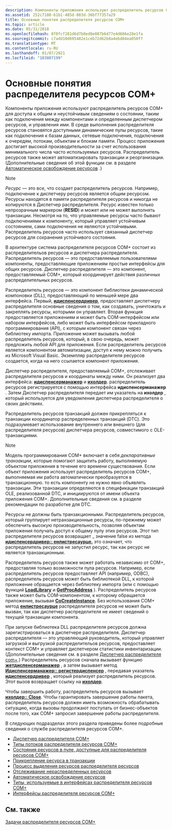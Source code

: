```yaml
---
description: Компоненты приложения используют распределитель ресурсов COM+ для доступа к общим и неустойчивым сведениям о состоянии, таким как подключения между компонентами и определенным диспетчером ресурсов, и управления ими.
ms.assetid: 252c7180-61b1-485d-883d-36bf77357a29
title: Основные понятия распределителя ресурсов COM+
ms.topic: article
ms.date: 05/31/2018
ms.openlocfilehash: 8f0fcf281d6d7b8ed0e087b6d77e4d686e28e1fa
ms.sourcegitcommit: c7add10d695482e1ceb72d62b8a4ebd84ea050f7
ms.translationtype: MT
ms.contentlocale: ru-RU
ms.lasthandoff: 01/07/2021
ms.locfileid: "103807199"
---
```

# <a name="com-resource-dispenser-concepts"></a>Основные понятия распределителя ресурсов COM+

Компоненты приложения используют распределитель ресурсов COM+ для доступа к общим и неустойчивым сведениям о состоянии, таким как подключения между компонентами и определенным диспетчером ресурсов, и управления ими. В среде выполнения распределителя ресурсов становятся доступными динамические пулы ресурсов, такие как подключения к базам данных, сетевые подключения, подключения к очередям, потокам, объектам и блокам памяти. Процесс приложения достигает высокой производительности за счет использования минимального числа часто используемых ресурсов. Распределитель ресурсов также может автоматизировать транзакции и реорганизации. (Дополнительные сведения об этой функции см. в разделе [Автоматическое освобождение ресурсов](automatic-resource-reclamation.md) .)

> [!Note]  
> *Ресурс* — это все, что создает распределитель ресурсов. Например, подключение к диспетчеру ресурсов является общим ресурсом. Ресурсы находятся в памяти распределителя ресурсов и никогда не копируются в Диспетчер распределителя. Ресурс известен только непрозрачным маркером (**RESID**) и может или не может выполнять транзакции. Несмотря на то, что управляемые ресурсы часто бывают подключениями к компоненту, который управляет устойчивым состоянием, сами подключения не являются устойчивыми. Распределитель ресурсов часто использует связанный диспетчер ресурсов для сохранения устойчивого состояния.

 

В архитектуре система распределителя ресурсов COM+ состоит из распределительов ресурсов и диспетчера распределителя. Распределитель ресурсов — это предоставляемые пользователями компоненты, предоставляющие приложениям простые интерфейсы для общих ресурсов. Диспетчер распределителя — это компонент, предоставляемый COM+, который координирует действия различных распределительных ресурсов.

Распределитель ресурсов — это компонент библиотеки динамической компоновки (DLL), предоставляющий по меньшей мере два интерфейса. Первый, [**идиспенсердривер**](/windows/desktop/api/ComSvcs/nn-comsvcs-idispenserdriver), предоставляет диспетчеру распределителя основные сведения о том, как создавать, уничтожать и закреплять ресурсы, которыми он управляет. Вторая функция предоставляется приложениям и может быть COM-интерфейсом или набором интерфейсов, либо может быть интерфейсом прикладного программирования (API), с которым компонент связан через библиотеку импорта. Приложение может вызывать любой распределитель ресурсов, который, в свою очередь, может предложить любой API для приложения. Если распределитель ресурсов является компонентом автоматизации, доступ к нему можно получить из Microsoft Visual Basic. Экземпляр распределителя ресурсов создается, когда на него ссылается компонент приложения.

Диспетчер распределителя, предоставляемый COM+, отслеживает распределителя ресурсов и координаты между ними. Он реализует два интерфейса: [**идиспенсерманажер**](/windows/desktop/api/ComSvcs/nn-comsvcs-idispensermanager) и [**ихолдер**](/windows/desktop/api/ComSvcs/nn-comsvcs-iholder). распределитель ресурсов регистрируется с помощью интерфейса **идиспенсерманажер** . Затем Диспетчер распределителя передает им указатель на **ихолдер** , который используется для уведомления диспетчера распределителя о своих действиях.

Распределитель ресурсов транзакций должен прикрепляться к транзакции координатор распределенных транзакций (DTC). Это подразумевает использование внутреннего или внешнего (для распределителя ресурсов) диспетчера ресурсов, совместимого с OLE-транзакциями.

> [!Note]  
> Модель программирования COM+ включает в себя *декларативные транзакции*, которые помогают защитить работу, выполняемую объектом приложения в течение его времени существования. Если объект приложения использует распределитель ресурсов COM+, выполняемая им работа автоматически преобразуется в транзакционную. то есть компоненту не нужно явно объявлять транзакции. Эти транзакции определяются в спецификации транзакций OLE, реализованной DTC, и инициируются от имени объекта приложения COM+. Дополнительные сведения см. в разделе рекомендации по разработке для DTC.

 

Ресурсы не должны быть транзакционными. Распределитель ресурсов, который группирует нетранзакционные ресурсы, по-прежнему может обеспечить высокую производительность, позволяя объектам приложения получать доступ к общему пулу этих ресурсов. Этот тип распределителя ресурсов возвращает \_ значение false из метода [**идиспенсердривер:: енлистресаурце.**](/windows/desktop/api/ComSvcs/nf-comsvcs-idispenserdriver-enlistresource) это означает, что распределитель ресурсов не запустил ресурс, так как ресурс не является транзакционным.

Распределитель ресурсов также может работать независимо от COM+, предоставляя только возможности пула ресурсов. Например, если распределитель ресурсов предоставляет API (например, ODBC), распределитель ресурсов может быть библиотекой DLL, к которой приложение обращается через библиотеку импорта (или с помощью функций [**LoadLibrary**](/windows/desktop/api/libloaderapi/nf-libloaderapi-loadlibrarya) и [**GetProcAddress**](/windows/desktop/api/libloaderapi/nf-libloaderapi-getprocaddress) ). Распределитель ресурсов также может быть COM-компонентом, к которому обращается приложение, вызывая [**CoCreateInstance**](/windows/desktop/api/combaseapi/nf-combaseapi-cocreateinstance). Без использования COM+ метод [**енлистресаурце**](/windows/desktop/api/ComSvcs/nf-comsvcs-idispenserdriver-enlistresource) распределителя ресурсов не может быть вызван, так как диспетчер распределителя не имеет сведений о текущей транзакции компонента.

При запуске библиотека DLL распределителя ресурсов должна зарегистрироваться в диспетчере распределителя. Диспетчер распределителя — это управляющий руководитель, который управляет загрузкой и выгрузкой распределительов ресурсов, предоставляет контекст COM+ и управляет диспетчером статистики инвентаризации. (Дополнительные сведения см. в разделе [Диспетчер распределителя com+](com--dispenser-manager.md).) Распределитель ресурсов сначала вызывает функцию [**жетдиспенсерманажер**](/windows/desktop/api/MtxDM/nf-mtxdm-getdispensermanager) , а затем вызывает метод [**Идиспенсерманажер:: регистердиспенсер**](/windows/desktop/api/ComSvcs/nf-comsvcs-idispensermanager-registerdispenser) , передавая указатель [**идиспенсердривер**](/windows/desktop/api/ComSvcs/nn-comsvcs-idispenserdriver) , который реализует распределитель ресурсов. Этот вызов возвращает ссылку на [**ихолдер**](/windows/desktop/api/ComSvcs/nn-comsvcs-iholder).

Чтобы завершить работу, распределитель ресурсов вызывает [**ихолдер:: Close**](/windows/desktop/api/ComSvcs/nf-comsvcs-iholder-close). Чтобы гарантировать завершение работы пакета, распределитель ресурсов должен иметь возможность обрабатывать ситуацию, когда вызовы продолжают поступать от бизнес-объектов после того, как COM+ запросил завершение работы распределителя.

В следующих подразделах этого раздела приведены более подробные сведения о службе распределителя ресурсов COM+.

-   [Диспетчер распределителя COM+](com--dispenser-manager.md)
-   [Типы потоков распределителя ресурсов COM+](com--resource-dispenser-thread-types.md)
-   [Состояния ресурсов в пуле, доступные для распределителя ресурсов COM+](pooled-resource-states-available-to-com--resource-dispenser.md)
-   [Прикрепление ресурса в транзакции](enlisting-a-resource-in-a-transaction.md)
-   [Процесс выделения ресурсов распределителя ресурсов](resource-dispenser-resource-allocation-process.md)
-   [Отслеживание нераспределенных ресурсов](tracking-non-allocated-resources.md)
-   [Автоматическое освобождение ресурсов](automatic-resource-reclamation.md)
-   [Типы, используемые в интерфейсах распределителя ресурсов COM+](types-used-in-com--resource-dispenser-interfaces.md)
-   [Интерфейсы распределителя ресурсов COM+](com--resource-dispenser-interfaces.md)

## <a name="related-topics"></a>См. также

<dl> <dt>

[Задачи распределителя ресурсов COM+](com--resource-dispenser-tasks.md)
</dt> </dl>

 

 
